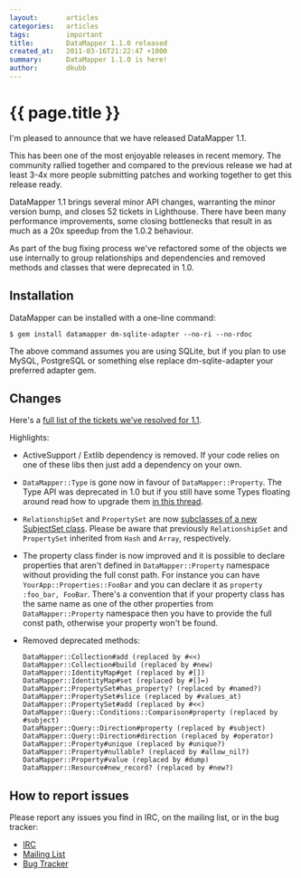 ```yaml
---
layout:       articles
categories:   articles
tags:         important
title:        DataMapper 1.1.0 released
created_at:   2011-03-16T21:22:47 +1000
summary:      DataMapper 1.1.0 is here!
author:       dkubb
---
```


{{ page.title }}
================

I'm pleased to announce that we have released DataMapper 1.1.

This has been one of the most enjoyable releases in recent memory. The community rallied together and compared to the previous release we had at least 3-4x more people submitting patches and working together to get this release ready.

DataMapper 1.1 brings several minor API changes, warranting the minor version bump, and closes 52 tickets in Lighthouse. There have been many performance improvements, some closing bottlenecks that result in as much as a 20x speedup from the 1.0.2 behaviour.

As part of the bug fixing process we've refactored some of the objects we use internally to group relationships and dependencies and removed methods and classes that were deprecated in 1.0.

Installation
------------

DataMapper can be installed with a one-line command:

`$ gem install datamapper dm-sqlite-adapter --no-ri --no-rdoc`

The above command assumes you are using SQLite, but if you plan to use MySQL, PostgreSQL or something else replace dm-sqlite-adapter your preferred adapter gem.

Changes
-------

Here's a [full list of the tickets we've resolved for 1.1](http://datamapper.lighthouseapp.com/projects/20609/milestones/83769).

Highlights:

* ActiveSupport / Extlib dependency is removed. If your code relies on one of these libs then just add a dependency on your own. 

* `DataMapper::Type` is gone now in favour of `DataMapper::Property`. The Type API was deprecated in 1.0 but if you still have some Types floating around read how to upgrade them [in this thread](http://groups.google.com/group/datamapper/browse_thread/thread/5d3d212c3614db36/ae7be012e06488f6).

* `RelationshipSet` and `PropertySet` are now [subclasses of a new SubjectSet class](https://github.com/datamapper/dm-core/commit/e97e9af2021660dc422a035468456ddeadd499fc). Please be aware that previously `RelationshipSet` and `PropertySet` inherited from `Hash` and `Array`, respectively.

* The property class finder is now improved and it is possible to declare properties that aren't defined in `DataMapper::Property` namespace without providing the full const path. For instance you can have `YourApp::Properties::FooBar` and you can declare it as `property :foo_bar, FooBar`. There's a convention that if your property class has the same name as one of the other properties from `DataMapper::Property` namespace then you have to provide the full const path, otherwise your property won't be found.

* Removed deprecated methods:

      DataMapper::Collection#add (replaced by #<<)
      DataMapper::Collection#build (replaced by #new)
      DataMapper::IdentityMap#get (replaced by #[])
      DataMapper::IdentityMap#set (replaced by #[]=)
      DataMapper::PropertySet#has_property? (replaced by #named?)
      DataMapper::PropertySet#slice (replaced by #values_at)
      DataMapper::PropertySet#add (replaced by #<<)
      DataMapper::Query::Conditions::Comparison#property (replaced by #subject)
      DataMapper::Query::Direction#property (replaced by #subject)
      DataMapper::Query::Direction#direction (replaced by #operator)
      DataMapper::Property#unique (replaced by #unique?)
      DataMapper::Property#nullable? (replaced by #allow_nil?)
      DataMapper::Property#value (replaced by #dump)
      DataMapper::Resource#new_record? (replaced by #new?)

How to report issues
--------------------

Please report any issues you find in IRC, on the mailing list, or in the bug tracker:

* [IRC](irc://irc.freenode.net/%23datamapper)
* [Mailing List](http://groups.google.com/group/datamapper)
* [Bug Tracker](http://datamapper.lighthouseapp.com/projects/20609-datamapper)
